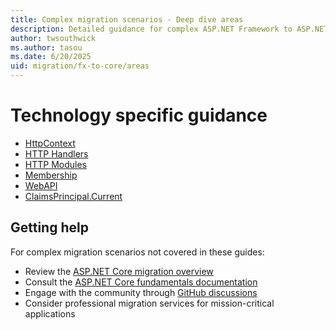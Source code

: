 ```yaml
---
title: Complex migration scenarios - Deep dive areas
description: Detailed guidance for complex ASP.NET Framework to ASP.NET Core migration scenarios
author: twsouthwick
ms.author: tasou
ms.date: 6/20/2025
uid: migration/fx-to-core/areas
---
```

# Technology specific guidance

* [HttpContext](http-context.md)
* [HTTP Handlers](http-handlers.md)
* [HTTP Modules](http-modules.md)
* [Membership](membership.md)
* [WebAPI](webapi.md)
* [ClaimsPrincipal.Current](claimsprincipal-current.md)

## Getting help

For complex migration scenarios not covered in these guides:

* Review the [ASP.NET Core migration overview](xref:migration/fx-to-core/index)
* Consult the [ASP.NET Core fundamentals documentation](xref:fundamentals/index)
* Engage with the community through [GitHub discussions](https://github.com/dotnet/aspnetcore/discussions)
* Consider professional migration services for mission-critical applications

